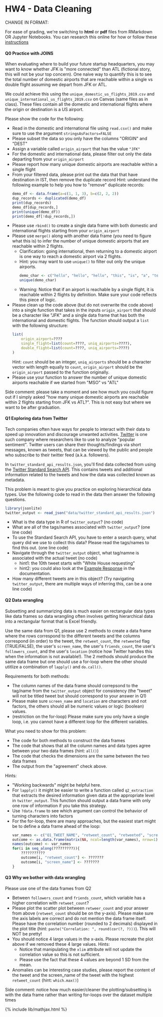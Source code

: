 # HW4 - Data Cleaning

CHANGE IN FORMAT:

For ease of grading, we're switching to **html** or **pdf** files from RMarkdown OR Jupyter Notebooks.
You can research this online for how or follow these [instructions](../../setup/math_and_code.md)

#### Q0 Practice with JOINS
When evaluating where to build your future startup headquarters, you may want to know whether JFK is "more connected" than ATL (fictional story, this will not be your top concern). One naive way to quantify this is to see the total number of domestic airports that are reachable within a single vs double flight assuming we depart from JFK or ATL.

We could achieve this using the `unique_domestic_us_flights_2019.csv` and `unique_international_us_flights_2019.csv` on Canvas (same files as in class). These files contain all the domestic and international flights where the origin or destination is a US airport.

Please show the code for the following:
- Read in the domestic and international file using `read.csv()` and make sure to use the argument `stringsAsFactors=FALSE`
- Please subset the data so you only have the columns "ORIGIN" and "DEST"
- Assign a variable called `origin_airport` that has the value `"JFK"`
- For the domestic and international data, please filter out only the data departing from your `origin_airport`
- Please report how many unique domestic airports are reachable within a single flight
- From your filtered data, please print out the data that that have destination in IST, then remove the duplicate record
    Hint: understand the following example to help you how to "remove" duplicate records:
    ```r
    demo_df <- data.frame(a=c(1, 1, 3), b=c(2, 2, 2))
    dup_records <- duplicated(demo_df)
    print(dup_records)
    demo_df[dup_records,]
    print(unique(demo_df))
    print(demo_df[!dup_records,])
    ```
- Please use `rbind()` to create a single data frame with both domestic and international flights starting from your `origin_airport`
- Please use `merge()` along with another data frame (you need to figure what this is) to infer the number of unique domestic airports that are reachable within 2 flights. 
    - Clarification: going international, then returning to a domestic airport is one way to reach a domestic airport via 2 flights.
    - Hint: you may want to use `unique()` to filter out only the unique airports.
        ```r
        demo_char <- c("hello", "hello", "hello", "this", "is", "a", "telemarketing", "call")
        unique(demo_char)
        ```
    - Warning: Notice that if an airport is reachable by a single flight, it is reachable within 2 flights by definition. Make sure your code reflects this piece of logic.
- Please clean up the code above (but do not overwrite the code above) into a single function that takes in the inputs `origin_airport` that should be a character like "JFK" and a single data frame that has both the international and domestic flights. The function should output a `list` with the following structure:
    ```r
    list(
        origin_airport=????
        single_flight=list(count=????, uniq_airports=????),
        double_flight=list(count=????, uniq_airports=????)
    )
    ```
    Hint: `count` should be an integer, `uniq_airports` should be a character vector with length equally to `count`, `origin_airport` should be the `origin_airport` passed to the function originally. 
- Please use your function to answer the number of unique domestic airports reachable if we started from "MSO" vs "ATL"

Side comment: please take a moment and see how much you could figure out if I simply asked "how many unique domestic airports are reachable within 2 flights starting from JFK vs ATL?". This is not easy but where we want to be after graduation.


#### Q1 Exploring data from Twitter
Tech companies often have ways for people to interact with their data to speed up innovation
and discourage unwanted activities. [Twitter](https://twitter.com/home) is one such company where researchers like to
use to analyze "popular sentiment". Twitter users can share their thoughts/findings via short messages, known as tweets, that can be viewed by the public and people who subscribe to their twitter feed (a.k.a. followers).

In `twitter_standard_api_results.json`, you'll find data collected from using the [Twitter Standard Search API](https://developer.twitter.com/en/docs/tweets/search/api-reference/get-search-tweets).
This contains tweets and additional information related to the tweets and how the data was collected known as metadata.

This problem is meant to give you practice on exploring hierarchical data types. Use the following code
to read in the data then answer the following questions.

```r
library(jsonlite)
twitter_output <- read_json("data/twitter_standard_api_results.json")
```
- What is the data type in R of `twitter_output`? (no code)
- What are all of the tags/names associated with `twitter_output`? (one line code)
- To use the Standard Search API, you have to enter a search query, what query did we use to collect this data? Please read the tags/names to find this out. (one line code)
- Navigate through the `twitter_output` object, what tag/namne is associated with the actual tweet (no code)
  - hint1: the 10th tweet starts with "White House requesting"
  - hint2: you could also look at the [Example Response](https://developer.twitter.com/en/docs/tweets/search/api-reference/get-search-tweets) in the documentation.
- How many different tweets are in this object? (Try navigating `twitter_output`, there are multiple ways of inferring this, can be a one line code)


#### Q2 Data wrangling
Subsetting and summarizing data is much easier on rectangular data types like data frames so data wrangling often involves getting hierarchical data into a rectangular format that is Excel friendly.

Use the same data from Q1, please use 2 methods to create a data frame where the rows correspond to the different
tweets and the columns correspond (in order) to the tweet, the `retweet_count`, the `retweeted` flag (TRUE/FALSE), 
the user's `screen_name`, the user's `friends_count`, the user's `followers_count`, and the user's `location` (notice
how Twitter handles this when the information is not available!). The 2 methods should produce the same data frame but one should use a for-loop where the other should utitlize a combination of `lapply()` and `do.call()`.

Requirements for both methods:
- The column names of the data frame should correpsond to the tag/name from the `twitter_output` object for consistency (the "tweet" will not be titled tweet but should correspond to your answer in Q1)
- Please make sure `screen_name` and `location` are characters and not factors, the others should all be numeric values or logic (boolean) values.
- (restriction on the for-loop) Please make sure you only have a single loop, i.e. you cannot have a different loop for the different variables.

What you need to show for this problem:
- The code for both methods to construct the data frames
- The code that shows that all the column names and data types agree between your two data frames (hint: `all()`)
- The code that checks the dimensions are the same between the two data frames
- The output from the "agreement" check above.

Hints:
- "Working backwards" might be helpful here.
- For `lapply()` it might be easier to write a function called `q2_extraction` that extracts the desired information given data at the appropriate level in `twitter_output`. This function should output a data frame with only one row of information if you take this strategy.
- Use `?data.frame` to see which argument can control the behavior of turning characters into factors
- For the for-loop, there are many approaches, but the easiest start might be to define a data frame ahead of the loop:
    ```r
    var_names <- c("Q1_TWEET_NAME", "retweet_count", "retweeted", "screen_name", "friends_count", "followers_count", "location")
    outcome <- as.data.frame(matrix(NA, ncol=length(var_names), nrow=1))
    names(outcome) <- var_names
    for(i in seq_along(?????????)){
        ???????????
        outcome[i, "retweet_count"] <- ???????
        outcome[i, "screen_name"] <- ???????
    }
    ```

#### Q3 Why we bother with data wrangling
Please use one of the data frames from Q2
- Between `followers_count` and `friends_count`, which variable has a higher correlation with `retweet_count`?
- Please plot the scatter plot between `retweer_count` and your answer from above (`retweet_count` should be on the y-axis). Please make sure the axis labels are correct and do not mention the data frame itself. Please have the correlation number (rounded to 2 decimals) displayed in the plot title (hint: `paste("Correlation: ", round(cor(?, ?)))`). This will NOT be pretty!
- You should notice 4 large values in the x-axis. Please recreate the plot above if we removed these 4 large values. Hints:
    - Notice that manipulating the `xlim` attribute will not update the correlation value so this is not sufficient.
    - Please use the fact that these 4 values are beyond 1 SD from the mean.
- Anomalies can be interesting case studies, please report the content of the tweet and the screen_name of the tweet with the highest `retweet_count` (hint: `which.max()`)

Side comment: notice how much easier/cleaner the plotting/subsetting is with the data frame rather than writing for-loops over the dataset multiple times


{% include lib/mathjax.html %}

